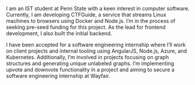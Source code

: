 I am an IST student at Penn State with a keen interest in computer software. Currently, I am developing CTFGuide, a service that streams Linux machines to browsers using Docker and Node.js. I’m in the process of seeking pre-seed funding for this project. As the lead for frontend development, I also built the initial backend.

I have been accepted for a software engineering internship where I’ll work on client projects and internal tooling using AngularJS, Node.js, Azure, and Kubernetes. Additionally, I’m involved in projects focusing on graph structures and generating unique unlabeled graphs. I’m implementing upvote and downvote functionality in a project and aiming to secure a software engineering internship at Wayfair.

